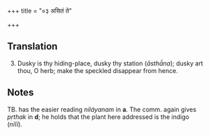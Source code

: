 +++
title = "०३ असितं ते"

+++
## Translation
3. Dusky is thy hiding-place, dusky thy station (*āsthā́na*); dusky art  
thou, O herb; make the speckled disappear from hence.

## Notes
TB. has the easier reading *niláyanam* in **a**. The comm. again gives  
*pṛthak* in **d**; he holds that the plant here addressed is the indigo  
(*nīlī*).

